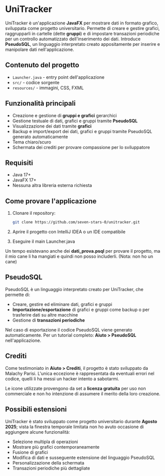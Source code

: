 # UniTracker

UniTracker è un'applicazione **JavaFX** per mostrare dati in formato grafico, sviluppata come progetto universitario.
Permette di creare e gestire grafici, raggrupparli in cartelle (dette **gruppi**) e di impostare transazioni periodiche per un controllo automatizzato dell'inserimento dei dati.
Introduce **PseudoSQL**, un linguaggio interpretato creato appositamente per inserire e manipolare dati nell'applicazione.

## Contenuto del progetto

- `Launcher.java` - entry point dell'applicazione
- `src/` - codice sorgente
- `resources/` - immagini, CSS, FXML

## Funzionalità principali

- Creazione e gestione di **gruppi e grafici** gerarchici
- Gestione testuale di dati, grafici e gruppi tramite **PseudoSQL**
- Visualizzazione dei dati tramite **grafici**
- Backup e import/export dei dati, grafici e gruppi tramite PseudoSQL generato automaticamente
- Tema chiaro/scuro
- Schermata dei crediti per provare compassione per lo sviluppatore

## Requisiti

- Java 17+
- JavaFX 17+
- Nessuna altra libreria esterna richiesta

## Come provare l'applicazione

1. Clonare il repository:
   ```bash
   git clone https://github.com/seven-stars-0/unitracker.git
   ```
2. Aprire il progetto con IntelliJ IDEA o un IDE compatibile

3. Eseguire il main Launcher.java

Un tempo esistevano anche dei **dati_prova.psql** per provare il progetto, ma il mio cane li ha mangiati e quindi non posso includerli.
(Nota: non ho un cane)

## PseudoSQL

PseudoSQL è un linguaggio interpretato creato per UniTracker, che permette di:

- Creare, gestire ed eliminare dati, grafici e gruppi
- **Importazione/esportazione** di grafici e gruppi come backup o per trasferire dati su altre macchine
- Gestione di **transazioni periodiche**

Nel caso di esportazione il codice PseudoSQL viene generato automaticamente.
Per un tutorial completo: **Aiuto > PseudoSQL** nell'applicazione.

## Crediti

Come testimoniato in **Aiuto > Crediti**, il progetto è stato sviluppato da Malachy Parisi.
L'unica eccezione è rappresentata da eventuali errori nel codice, quelli li ha messi un hacker intento a sabotarmi.

Le icone utilizzate provengono da set a **licenza gratuita** per uso non commerciale e non ho intenzione di assumere il merito della loro creazione.

## Possibili estensioni

UniTracker è stato sviluppato come progetto universitario durante **Agosto 2025**; vista la finestra temporale limitata non ho avuto occasione di aggiungere alcune funzionalità:
- Selezione multipla di operazioni
- Mostrare più grafici contemporaneamente
- Fusione di grafici
- Modifica di dati e susseguente estensione del linguaggio PseudoSQL
- Personalizzazione della schermata
- Transazioni periodiche più dettagliate
